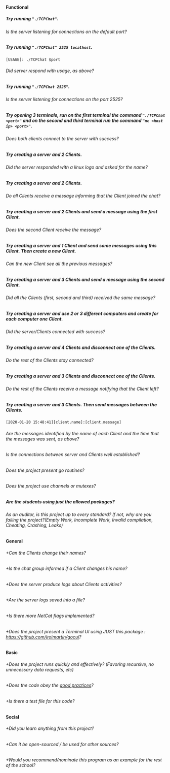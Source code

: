 #### Functional

##### Try running `"./TCPChat"`.

###### Is the server listening for connections on the default port?

##### Try running `"./TCPChat" 2525 localhost`.

```
[USAGE]: ./TCPChat $port
```

###### Did server respond with usage, as above?

##### Try running `"./TCPChat 2525"`.

###### Is the server listening for connections on the port 2525?

##### Try opening 3 terminals, run on the first terminal the command `"./TCPChat <port>"` and on the second and third terminal run the command `"nc <host ip> <port>"`.

###### Does both clients connect to the server with success?

##### Try creating a server and 2 Clients.

###### Did the server responded with a linux logo and asked for the name?

##### Try creating a server and 2 Clients.

###### Do all Clients receive a message informing that the Client joined the chat?

##### Try creating a server and 2 Clients and send a message using the first Client.

###### Does the second Client receive the message?

##### Try creating a server and 1 Client and send some messages using this Client. Then create a new Client.

###### Can the new Client see all the previous messages?

##### Try creating a server and 3 Clients and send a message using the second Client.

###### Did all the Clients (first, second and third) received the same message?

##### Try creating a server and use 2 or 3 different computers and create for each computer one Client.

###### Did the server/Clients connected with success?

##### Try creating a server and 4 Clients and disconnect one of the Clients.

###### Do the rest of the Clients stay connected?

##### Try creating a server and 3 Clients and disconnect one of the Clients.

###### Do the rest of the Clients receive a message notifying that the Client left?

##### Try creating a server and 3 Clients. Then send messages between the Clients.

```
[2020-01-20 15:48:41][client.name]:[client.message]
```

###### Are the messages identified by the name of each Client and the time that the messages was sent, as above?

###### Is the connections between server and Clients well established?

###### Does the project present go routines?

###### Does the project use channels or mutexes?

##### Are the students using just the allowed packages?

###### As an auditor, is this project up to every standard? If not, why are you failing the project?(Empty Work, Incomplete Work, Invalid compilation, Cheating, Crashing, Leaks)

#### General

###### +Can the Clients change their names?

###### +Is the chat group informed if a Client changes his name?

###### +Does the server produce logs about Clients activities?

###### +Are the server logs saved into a file?

###### +Is there more NetCat flags implemented?

###### +Does the project present a Terminal UI using JUST this package : https://github.com/jroimartin/gocui?

#### Basic

###### +Does the project runs quickly and effectively? (Favoring recursive, no unnecessary data requests, etc)

###### +Does the code obey the [good practices](../../good-practices/README.md)?

###### +Is there a test file for this code?

#### Social

###### +Did you learn anything from this project?

###### +Can it be open-sourced / be used for other sources?

###### +Would you recommend/nominate this program as an example for the rest of the school?
